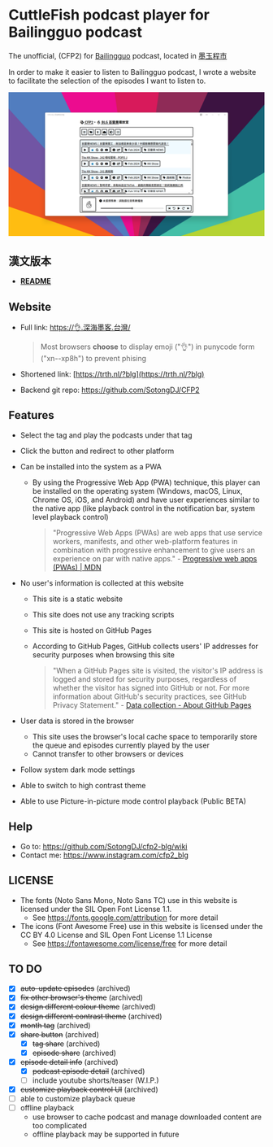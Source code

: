 # CuttleFish podcast player for Bailingguo podcast

The unofficial,  (CFP2) for [Bailingguo](https://www.bailingguonews.com/) podcast, located in [墨玉程市](https://xn--2os22eixx6na.xn--kpry57d/)

In order to make it easier to listen to Bailingguo podcast, I wrote a website to facilitate the selection of the episodes I want to listen to.

![Homepage of CuttleFish Podcast Player for Bailingguo podcast](/docs/ss/landscape-light-high.png "Homepage with light and high contrast theme")

## 漢文版本

- **[README](https://github.com/SotongDJ/CFP2-blg/blob/main/README.hant.md)**

## Website

- Full link: [https://👌.深海墨客.台灣/](https://xn--xp8h.xn--2os22eixx6na.xn--kpry57d/)

  > Most browsers **choose** to display emoji ("👌") in punycode form ("xn--xp8h") to prevent phising

- Shortened link: [https://trth.nl/?blg](https://trth.nl/?blg)
- Backend git repo: <https://github.com/SotongDJ/CFP2>

## Features

- Select the tag and play the podcasts under that tag
- Click the button and redirect to other platform
- Can be installed into the system as a PWA
  - By using the Progressive Web App (PWA) technique, this player can be installed on the operating system (Windows, macOS, Linux, Chrome OS, iOS, and Android) and have user experiences similar to the native app (like playback control in the notification bar, system level playback control)

    > "Progressive Web Apps (PWAs) are web apps that use service workers, manifests, and other web-platform features in combination with progressive enhancement to give users an experience on par with native apps." - [Progressive web apps (PWAs) | MDN](https://developer.mozilla.org/en-US/docs/Web/Progressive_web_apps)

- No user's information is collected at this website
  - This site is a static website
  - This site does not use any tracking scripts
  - This site is hosted on GitHub Pages
  - According to GitHub Pages, GitHub collects users' IP addresses for security purposes when browsing this site

    > "When a GitHub Pages site is visited, the visitor's IP address is logged and stored for security purposes, regardless of whether the visitor has signed into GitHub or not. For more information about GitHub's security practices, see GitHub Privacy Statement." - [Data collection - About GitHub Pages](https://docs.github.com/en/pages/getting-started-with-github-pages/about-github-pages#data-collection)

- User data is stored in the browser
  - This site uses the browser's local cache space to temporarily store the queue and episodes currently played by the user
  - Cannot transfer to other browsers or devices
- Follow system dark mode settings
- Able to switch to high contrast theme
- Able to use Picture-in-picture mode control playback (Public BETA)

## Help

- Go to: <https://github.com/SotongDJ/cfp2-blg/wiki>
- Contact me: <https://www.instagram.com/cfp2_blg>

## LICENSE

- The fonts (Noto Sans Mono, Noto Sans TC) use in this website is licensed under the SIL Open Font License 1.1.
  - See <https://fonts.google.com/attribution> for more detail
- The icons (Font Awesome Free) use in this website is licensed under the CC BY 4.0 License and SIL Open Font License 1.1 License
  - See <https://fontawesome.com/license/free> for more detail

## TO DO

- [x] ~~auto-update episodes~~ (archived)
- [x] ~~fix other browser's theme~~ (archived)
- [x] ~~design different colour theme~~ (archived)
- [x] ~~design different contrast theme~~ (archived)
- [x] ~~month tag~~ (archived)
- [x] ~~share button~~ (archived)
  - [x] ~~tag share~~ (archived)
  - [x] ~~episode share~~ (archived)
- [x] ~~episode detail info~~ (archived)
  - [x] ~~podcast episode detail~~ (archived)
  - [ ] include youtube shorts/teaser (W.I.P.)
- [x] ~~customize playback control UI~~ (archived)
- [ ] able to customize playback queue
- [ ] offline playback
  - use browser to cache podcast and manage downloaded content are too complicated
  - offline playback may be supported in future
